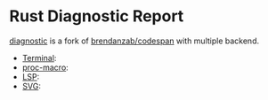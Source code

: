 Rust Diagnostic Report
======================

[diagnostic](https://github.com/oovm/diagnostic-rs) is a fork of [brendanzab/codespan](https://github.com/brendanzab/codespan) with multiple backend.

- [Terminal]():
- [proc-macro]():
- [LSP]():
- [SVG]():
